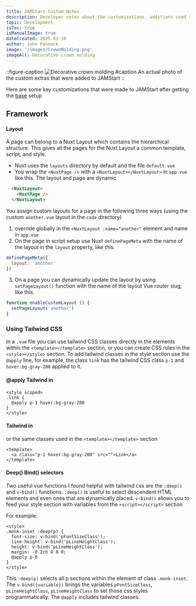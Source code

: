 ```yaml
---
title: JAMStart Custom Notes
description: Developer notes about the customizations, additions used to create the JAMStart Starter site.
topic: Development
isToc: true
isManualImage: true
dateCreated: 2025-03-10
author: John Pennock
image: '/images/CrownMolding.png'
imageAlt: Decorative crown molding
---
```


::figure-caption
![Decorative crown molding](/images/CrownMolding.png)
#caption
An actual photo of the custom extras that were added to JAMStart
::

Here are some key customizations that were made to JAMStart after getting the [base](/articles/sitebase) setup



## Framework 
    

#### Layout
A page can belong to a Nuxt Layout which contains the hierarchical structure. This gives all the pages for the Nuxt Layout a common template, script, and style.

- Nuxt uses the `layouts` directory by default and the file `default.vue`
- You wrap the `<NuxtPage />` with a `<NuxtLayout></NuxtLayout>` in `app.vue` like this.  The layout and page are dynamic
```html
  <NuxtLayout>
    <NuxtPage />
  </NuxtLayout>
```
You assign custom layouts for a page in the following three ways (using the custom `another.vue` layout in the `code` directory)
1. override globally in the `<NuxtLayout :name="another"` element and name in `app.vue`
2. On the page in script setup use Nuxt `definePageMeta` with the name of the layout in the `layout` property, like this.
```js
definePageMeta({
  layout: 'another'
})
```
3. On a page you can dynamically update the layout by using `setPageLayout()` function with the name of the layout Vue router slug, like this.
```js
function enableCustomLayout () {
  setPageLayout('another')
}
```


### Using Tailwind CSS
In a `.vue` file you can use tailwind CSS classes directly in the elements within the `<template></template>` section, or you can create CSS rules in the `<style></style>` section. To add tailwind classes in the style section use the `@apply` line, for example, the class `link` has the tailwind CSS class `p-1` and `hover:bg-gray-200` applied to it.

#### @apply Tailwind in <style></style>

```vue
<style scoped>
.link {
  @apply p-1 hover:bg-gray-200
}
</style>
```
#### Tailwind in <template></template>

or the same classes used in the `<template></template>` section
```vue
<template>
  <a class="p-1 hover:bg-gray-200" src="">Link</a>
</template>
```

#### Deep() Bind() selectors

Two useful vue functions I found helpful with tailwind css are the `:deep()` and `v-bind()` functions.  `:deep()` is useful to select descendent HTML elements and even ones that are dynamically placed.  `v-bind()` allows you to feed your style section with variables from the `<script></script>` section

For example:

```vue
<style>
.monk-inset :deep(p) {
  font-size: v-bind('pFontSizeClass');
  line-height: v-bind('pLineHeightClass');
  height: v-bind('pLineHeightClass');
  margin: -0.2ch 0 0 0;
  @apply p-0
}
</style>
```

This `:deep(p)` selects all p sections within the element of class `.monk-inset`.  The `v-bind({variable})` brings the variables `pFontSizeClass`, `pLineHeightClass`, `pLineHeightClass` to set those css styles programmatically.  The `@apply` includes tailwind classes.

